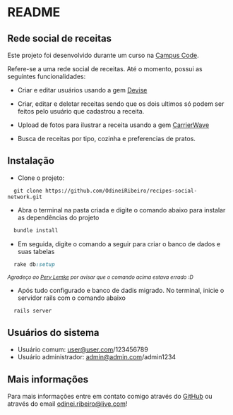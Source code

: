 # README

## Rede social de receitas

Este projeto foi desenvolvido durante um curso na [Campus Code](http://www.campuscode.com.br/).

Refere-se a uma rede social de receitas. Até o momento, possui as seguintes funcionalidades:

- Criar e editar usuários usando a gem [Devise](https://github.com/plataformatec/devise)

- Criar, editar e deletar receitas sendo que os dois ultimos só podem ser feitos pelo usuário que cadastrou a receita.

- Upload de fotos para ilustrar a receita usando a gem [CarrierWave](https://github.com/carrierwaveuploader/carrierwave)

- Busca de receitas por tipo, cozinha e preferencias de pratos.


## Instalação

- Clone o projeto:

```
  git clone https://github.com/OdineiRibeiro/recipes-social-network.git
```

- Abra o terminal na pasta criada e digite o comando abaixo para instalar as dependências do projeto

```ruby
  bundle install
```
- Em seguida, digite o comando a seguir para criar o banco de dados e suas tabelas

```ruby
  rake db:setup 
```
<sup>*Agradeço ao [Pery Lemke](https://github.com/perylemke) por avisar que o comando acima estava errado :D*</sup>

- Após tudo configurado e banco de dadis migrado. No terminal, inicie o servidor rails com o comando abaixo

```ruby
  rails server
```

## Usuários do sistema

- Usuário comum: user@user.com/123456789
- Usuário administrador: admin@admin.com/admin1234

## Mais informações

Para mais informações entre em contato comigo através do [GitHub](https://github.com/OdineiRibeiro) ou através do email odinei.ribeiro@live.com!
